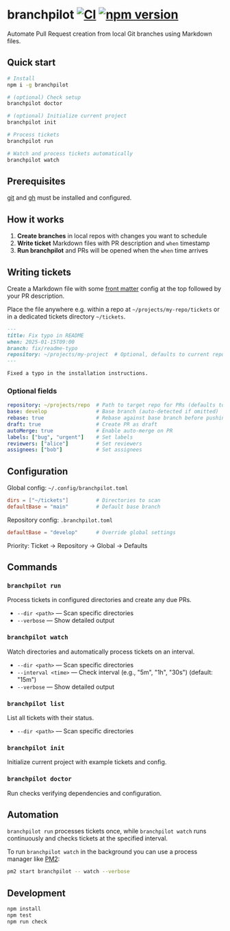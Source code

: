 # branchpilot [![CI](https://github.com/AlecRust/branchpilot/actions/workflows/ci.yml/badge.svg)](https://github.com/AlecRust/branchpilot/actions/workflows/ci.yml) [![npm version](https://img.shields.io/npm/v/branchpilot.svg)](https://www.npmjs.com/package/branchpilot)

Automate Pull Request creation from local Git branches using Markdown files.

## Quick start

```bash
# Install
npm i -g branchpilot

# (optional) Check setup
branchpilot doctor

# (optional) Initialize current project
branchpilot init

# Process tickets
branchpilot run

# Watch and process tickets automatically
branchpilot watch
```

## Prerequisites

[git](https://git-scm.com/) and [gh](https://cli.github.com/) must be installed and configured.

## How it works

1. **Create branches** in local repos with changes you want to schedule
2. **Write ticket** Markdown files with PR description and `when` timestamp
3. **Run branchpilot** and PRs will be opened when the `when` time arrives

## Writing tickets

Create a Markdown file with some [front matter](https://gohugo.io/content-management/front-matter/) config at the top followed by your PR description.

Place the file anywhere e.g. within a repo at `~/projects/my-repo/tickets` or in a dedicated tickets directory `~/tickets`.

```markdown
---
title: Fix typo in README
when: 2025-01-15T09:00
branch: fix/readme-typo
repository: ~/projects/my-project  # Optional, defaults to current repo
---

Fixed a typo in the installation instructions.
```

### Optional fields

```yaml
repository: ~/projects/repo  # Path to target repo for PRs (defaults to current repo)
base: develop                # Base branch (auto-detected if omitted)
rebase: true                 # Rebase against base branch before pushing
draft: true                  # Create PR as draft
autoMerge: true              # Enable auto-merge on PR
labels: ["bug", "urgent"]    # Set labels
reviewers: ["alice"]         # Set reviewers
assignees: ["bob"]           # Set assignees
```

## Configuration

Global config: `~/.config/branchpilot.toml`

```toml
dirs = ["~/tickets"]         # Directories to scan
defaultBase = "main"         # Default base branch
```

Repository config: `.branchpilot.toml`

```toml
defaultBase = "develop"      # Override global settings
```

Priority: Ticket → Repository → Global → Defaults

## Commands

### `branchpilot run`

Process tickets in configured directories and create any due PRs.

- `--dir <path>` — Scan specific directories
- `--verbose` — Show detailed output

### `branchpilot watch`

Watch directories and automatically process tickets on an interval.

- `--dir <path>` — Scan specific directories
- `--interval <time>` — Check interval (e.g., "5m", "1h", "30s") (default: "15m")
- `--verbose` — Show detailed output

### `branchpilot list`

List all tickets with their status.

- `--dir <path>` — Scan specific directories

### `branchpilot init`

Initialize current project with example tickets and config.

### `branchpilot doctor`

Run checks verifying dependencies and configuration.

## Automation

`branchpilot run` processes tickets once, while `branchpilot watch` runs continuously and checks tickets at the specified interval.

To run `branchpilot watch` in the background you can use a process manager like [PM2](https://pm2.keymetrics.io/):

```bash
pm2 start branchpilot -- watch --verbose
```

## Development

```bash
npm install
npm test
npm run check
```
